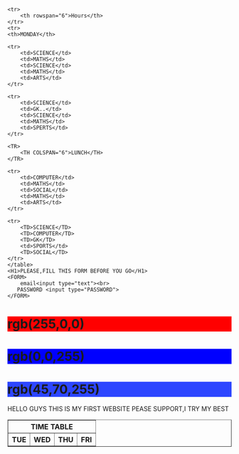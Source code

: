 <!DOCTYPE html>
<html>
    <head><title>WECOME GUYS</title></head>
<body>
    <table border="1" cellspacing="0">
    <tr> 
        <tH colspan="6">TIME TABLE</tH>
    </tr>

    <tr>
        <th rowspan="6">Hours</th>
    </tr>
    <tr>
    <th>MONDAY</th>
  <th>TUE</th>
      <th>WED</th>
      <th>THU</th>
      <th>FRI</th>
    </tr>

    <tr>
        <td>SCIENCE</td>
        <td>MATHS</td>
        <td>SCIENCE</td>
        <td>MATHS</td>
        <td>ARTS</td>
    </tr>

    <tr>
        <td>SCIENCE</td>
        <td>GK..</td>
        <td>SCIENCE</td>
        <td>MATHS</td>
        <td>SPERTS</td>
    </tr>

    <TR>
        <TH COLSPAN="6">LUNCH</TH>
    </TR>

    <tr>
        <td>COMPUTER</td>
        <td>MATHS</td>
        <td>SOCIAL</td>
        <td>MATHS</td>
        <td>ARTS</td>
    </tr>

    <tr>
        <TD>SCIENCE</TD>
        <TD>COMPUTER</TD>
        <TD>GK</TD>
        <td>SPORTS</td>
        <TD>SOCIAL</TD>
    </tr>
    </table>
    <H1>PLEASE,FILL THIS FORM BEFORE YOU GO</H1>
    <FORM>
        email<input type="text"><br>
       PASSWORD <input type="PASSWORD">
    </FORM>
    
    
    

<h1 style="background-color:rgb(255,0,0) ;">rgb(255,0,0)</h1>
<h1 style="background-color:rgb(0,0,255);">rgb(0,0,255)</h1>
<h1 style="background-color:rgb(45,70,255);">rgb(45,70,255)</h1>

<p>HELLO GUYS THIS IS MY FIRST WEBSITE PEASE SUPPORT,I TRY MY BEST</p>
    </body>
</html>
